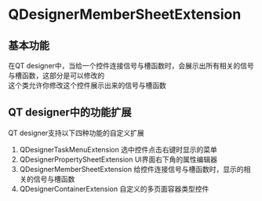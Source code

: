 # QDesignerMemberSheetExtension

## 基本功能
在QT designer中，当给一个控件连接信号与槽函数时，会展示出所有相关的信号与槽函数，这部分是可以修改的  
这个类允许你修改这个控件展示出来的信号与槽函数  


## QT designer中的功能扩展
QT designer支持以下四种功能的自定义扩展  
1. QDesignerTaskMenuExtension
选中控件点击右键时显示的菜单  
2. QDesignerPropertySheetExtension
UI界面右下角的属性编辑器  
3. QDesignerMemberSheetExtension
给控件连接信号与槽函数时，显示的相关的信号与槽函数  
4. QDesignerContainerExtension
自定义的多页面容器类型控件  